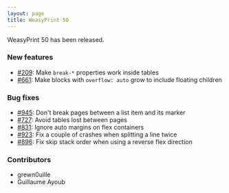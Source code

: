 ```yaml
---
layout: page
title: WeasyPrint 50
---
```


WeasyPrint 50 has been released.

### New features

* [#209](https://github.com/Kozea/WeasyPrint/issues/209):
  Make `break-*` properties work inside tables
* [#661](https://github.com/Kozea/WeasyPrint/issues/661):
  Make blocks with `overflow: auto` grow to include floating children

### Bug fixes

* [#945](https://github.com/Kozea/WeasyPrint/issues/945):
  Don't break pages between a list item and its marker
* [#727](https://github.com/Kozea/WeasyPrint/issues/727):
  Avoid tables lost between pages
* [#831](https://github.com/Kozea/WeasyPrint/issues/831):
  Ignore auto margins on flex containers
* [#923](https://github.com/Kozea/WeasyPrint/issues/923):
  Fix a couple of crashes when splitting a line twice
* [#896](https://github.com/Kozea/WeasyPrint/issues/896):
  Fix skip stack order when using a reverse flex direction

### Contributors

- grewn0uille
- Guillaume Ayoub
